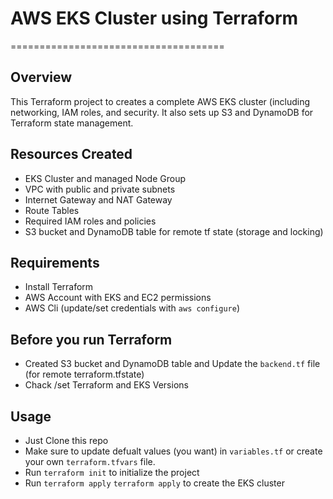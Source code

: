 


# AWS EKS Cluster using Terraform 
=====================================

## Overview

This Terraform project to creates a complete AWS EKS cluster (including networking, IAM roles, and security. It also sets up S3 and DynamoDB for Terraform state management.

## Resources Created

* EKS Cluster and managed Node Group
* VPC with public and private subnets
* Internet Gateway and NAT Gateway 
* Route Tables
* Required IAM roles and policies 
* S3 bucket and DynamoDB table for remote tf state (storage and locking)

## Requirements

* Install Terraform 
* AWS Account with EKS and EC2 permissions
* AWS Cli (update/set credentials with `aws configure`)

## Before you run Terraform
* Created S3 bucket and DynamoDB table and Update the `backend.tf` file (for remote terraform.tfstate)
* Chack /set Terraform and EKS Versions



## Usage 

* Just Clone this repo
* Make sure to update defualt values (you want) in `variables.tf` or create your own `terraform.tfvars` file.
* Run `terraform init` to initialize the project
* Run `terraform apply` `terraform apply` to create the EKS cluster


